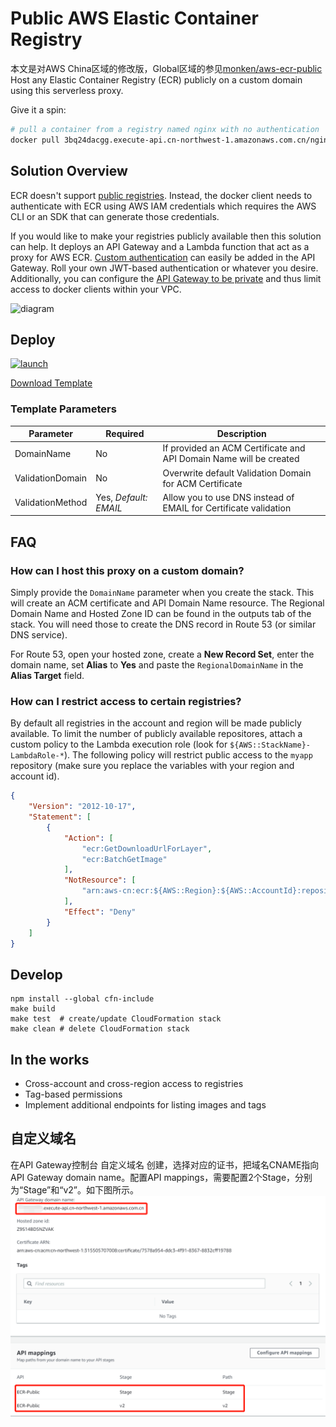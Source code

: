 # Public AWS Elastic Container Registry
本文是对AWS China区域的修改版，Global区域的参见[monken/aws-ecr-public](https://github.com/monken/aws-ecr-public)
Host any Elastic Container Registry (ECR) publicly on a custom domain using this serverless proxy.

Give it a spin:

```bash
# pull a container from a registry named nginx with no authentication
docker pull 3bq24dacgg.execute-api.cn-northwest-1.amazonaws.com.cn/nginx:alpine
```

## Solution Overview

ECR doesn't support [public registries](https://aws.amazon.com/ecr/faqs/). Instead, the docker client needs to authenticate with ECR using AWS IAM credentials which requires the AWS CLI or an SDK that can generate those credentials.

If you would like to make your registries publicly available then this solution can help. It deploys an API Gateway and a Lambda function that act as a proxy for AWS ECR. [Custom authentication](https://docs.aws.amazon.com/apigateway/latest/developerguide/apigateway-use-lambda-authorizer.html) can easily be added in the API Gateway. Roll your own JWT-based authentication or whatever you desire. Additionally, you can configure the [API Gateway to be private](https://docs.aws.amazon.com/apigateway/latest/developerguide/apigateway-private-apis.html) and thus limit access to docker clients within your VPC.

![diagram](docs/aws-ecr-public.svg)

## Deploy

[![launch](docs/launch-stack.svg)](https://cn-northwest-1.console.amazonaws.cn/cloudformation/home?#/stacks/create/review?filter=active&templateURL=https%3a%2f%2fnowfox.s3.cn-northwest-1.amazonaws.com.cn%2faws-ecr-public%2fv1.1.1%2fECR-Public-cn.json&stackName=ECR-public)

[Download Template](https://nowfox.s3.cn-northwest-1.amazonaws.com.cn/aws-ecr-public/v1.1.1/ECR-Public-cn.json)


### Template Parameters

| Parameter | Required | Description |
| -- | -- | -- |
| DomainName | No | If provided an ACM Certificate and API Domain Name will be created
| ValidationDomain | No | Overwrite default Validation Domain for ACM Certificate
| ValidationMethod | Yes, *Default: EMAIL* | Allow you to use DNS instead of EMAIL for Certificate validation

## FAQ

### How can I host this proxy on a custom domain?

Simply provide the `DomainName` parameter when you create the stack. This will create an ACM certificate and API Domain Name resource. The Regional Domain Name and Hosted Zone ID can be found in the outputs tab of the stack. You will need those to create the DNS record in Route 53 (or similar DNS service).

For Route 53, open your hosted zone, create a **New Record Set**, enter the domain name, set **Alias** to **Yes** and paste the `RegionalDomainName` in the **Alias Target** field.

### How can I restrict access to certain registries?

By default all registries in the account and region will be made publicly available. To limit the number of publicly available repositores, attach a custom policy to the Lambda execution role (look for `${AWS::StackName}-LambdaRole-*`). The following policy will restrict public access to the `myapp` repository (make sure you replace the variables with your region and account id).

```json
{
    "Version": "2012-10-17",
    "Statement": [
        {
            "Action": [
                "ecr:GetDownloadUrlForLayer",
                "ecr:BatchGetImage"
            ],
            "NotResource": [
                "arn:aws-cn:ecr:${AWS::Region}:${AWS::AccountId}:repository/myapp"
            ],
            "Effect": "Deny"
        }
    ]
}
```

## Develop

```
npm install --global cfn-include
make build
make test  # create/update CloudFormation stack
make clean # delete CloudFormation stack
```

## In the works

* Cross-account and cross-region access to registries
* Tag-based permissions
* Implement additional endpoints for listing images and tags

## 自定义域名
在API Gateway控制台 自定义域名 创建，选择对应的证书，把域名CNAME指向API Gateway domain name。配置API mappings，需要配置2个Stage，分别为“Stage”和“v2”。如下图所示。
![自定义域名](docs/custom-domain-name.png)
